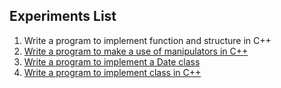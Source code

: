 ## Experiments List

1. Write a program to implement function and structure in C++
2. [Write a program to make a use of manipulators in C++](Experiment_No_2)
3. [Write a program to implement a Date class](Experiment_No_3)
4. [Write a program to implement class in C++](Experiment_No_4)
